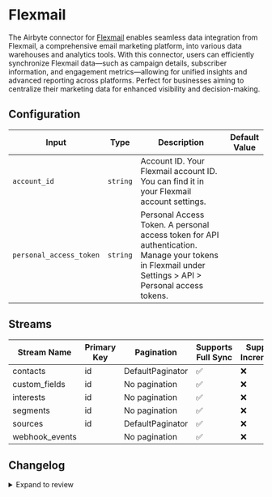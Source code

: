 # Flexmail
The Airbyte connector for [Flexmail](https://flexmail.be/) enables seamless data integration from Flexmail, a comprehensive email marketing platform, into various data warehouses and analytics tools. With this connector, users can efficiently synchronize Flexmail data—such as campaign details, subscriber information, and engagement metrics—allowing for unified insights and advanced reporting across platforms. Perfect for businesses aiming to centralize their marketing data for enhanced visibility and decision-making.

## Configuration

| Input | Type | Description | Default Value |
|-------|------|-------------|---------------|
| `account_id` | `string` | Account ID. Your Flexmail account ID. You can find it in your Flexmail account settings. |  |
| `personal_access_token` | `string` | Personal Access Token. A personal access token for API authentication. Manage your tokens in Flexmail under Settings &gt; API &gt; Personal access tokens. |  |

## Streams
| Stream Name | Primary Key | Pagination | Supports Full Sync | Supports Incremental |
|-------------|-------------|------------|---------------------|----------------------|
| contacts | id | DefaultPaginator | ✅ |  ❌  |
| custom_fields | id | No pagination | ✅ |  ❌  |
| interests | id | No pagination | ✅ |  ❌  |
| segments | id | No pagination | ✅ |  ❌  |
| sources | id | DefaultPaginator | ✅ |  ❌  |
| webhook_events |  | No pagination | ✅ |  ❌  |

## Changelog

<details>
  <summary>Expand to review</summary>

| Version          | Date              | Pull Request | Subject        |
|------------------|-------------------|--------------|----------------|
| 0.0.4 | 2024-12-21 | [50059](https://github.com/airbytehq/airbyte/pull/50059) | Update dependencies |
| 0.0.3 | 2024-12-14 | [49492](https://github.com/airbytehq/airbyte/pull/49492) | Update dependencies |
| 0.0.2 | 2024-12-12 | [49199](https://github.com/airbytehq/airbyte/pull/49199) | Update dependencies |
| 0.0.1 | 2024-11-08 | | Initial release by [@parthiv11](https://github.com/parthiv11) via Connector Builder |

</details>
